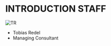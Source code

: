 <!SLIDE noprint smbullets>

# INTRODUCTION STAFF
<img id="staff" src="/image/global/_images/netways/staff/TR.jpg" alt="TR">

* Tobias Redel
 * Managing Consultant

